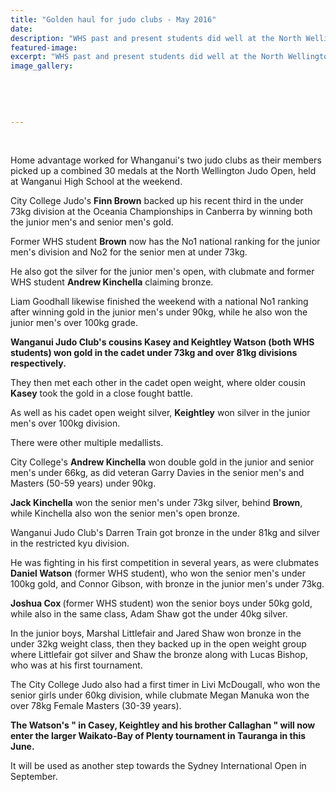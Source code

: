 ```yaml
---
title: "Golden haul for judo clubs - May 2016"
date: 
description: "WHS past and present students did well at the North Wellington Judo Open held at Wanganui High School at the weekend, Wanganui Chronicle article on 13/5/16..."
featured-image: 
excerpt: "WHS past and present students did well at the North Wellington Judo Open held at Wanganui High School at the weekend."
image_gallery:
    
    
    
    
    
---
```


<p>&nbsp;</p>
<p>Home advantage worked for Whanganui's two judo clubs as their members picked up a combined 30 medals at the North Wellington Judo Open, held at Wanganui High School at the weekend.</p>
<p>City College Judo's <strong>Finn Brown</strong> backed up his recent third in the under 73kg division at the Oceania Championships in Canberra by winning both the junior men's and senior men's gold.</p>
<p>Former WHS student <strong>Brown</strong> now has the No1 national ranking for the junior men's division and No2 for the senior men at under 73kg.</p>
<p>He also got the silver for the junior men's open, with clubmate and former WHS student <strong>Andrew Kinchella</strong> claiming bronze.</p>
<p>Liam Goodhall likewise finished the weekend with a national No1 ranking after winning gold in the junior men's under 90kg, while he also won the junior men's over 100kg grade.</p>
<p><strong>Wanganui Judo Club's cousins Kasey and Keightley Watson (both WHS students) won gold in the cadet under 73kg and over 81kg divisions respectively.</strong></p>
<p>They then met each other in the cadet open weight, where older cousin <strong>Kasey</strong> took the gold in a close fought battle.</p>
<p>As well as his cadet open weight silver, <strong>Keightley</strong> won silver in the junior men's over 100kg division.</p>
<p>There were other multiple medallists.</p>
<p>City College's <strong>Andrew Kinchella</strong> won double gold in the junior and senior men's under 66kg, as did veteran Garry Davies in the senior men's and Masters (50-59 years) under 90kg.</p>
<p><strong>Jack Kinchella</strong> won the senior men's under 73kg silver, behind <strong>Brown</strong>, while Kinchella also won the senior men's open bronze.</p>
<p>Wanganui Judo Club's Darren Train got bronze in the under 81kg and silver in the restricted kyu division.</p>
<p>He was fighting in his first competition in several years, as were clubmates <strong>Daniel Watson</strong> (former WHS student), who won the senior men's under 100kg gold, and Connor Gibson, with bronze in the junior men's under 73kg.</p>
<p><strong>Joshua Cox </strong>(former WHS student) won the senior boys under 50kg gold, while also in the same class, Adam Shaw got the under 40kg silver.</p>
<p>In the junior boys, Marshal Littlefair and Jared Shaw won bronze in the under 32kg weight class, then they backed up in the open weight group where Littlefair got silver and Shaw the bronze along with Lucas Bishop, who was at his first tournament.</p>
<p>The City College Judo also had a first timer in Livi McDougall, who won the senior girls under 60kg division, while clubmate Megan Manuka won the over 78kg Female Masters (30-39 years).</p>
<p><strong>The Watson's " in Casey, Keightley and his brother Callaghan " will now enter the larger Waikato-Bay of Plenty tournament in Tauranga in this June.</strong></p>
<p>It will be used as another step towards the Sydney International Open in September.</p>
<p>&nbsp;</p>

